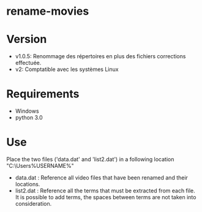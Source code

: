 # rename-movies

# Version
- v1.0.5: Renommage des répertoires en plus des fichiers corrections effectuée.
- v2: Comptatible avec les systèmes Linux
# Requirements

- Windows
- python 3.0

# Use
Place the two files ('data.dat' and 'list2.dat') in a following location "C:\Users\%USERNAME%\"
  * data.dat : Reference all video files that have been renamed and their locations.
  * list2.dat : Reference all the terms that must be extracted from each file. It is possible to add terms, the spaces between terms are                   not taken into consideration.
  
